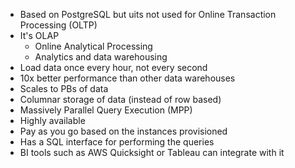 - Based on PostgreSQL but uits not used for Online Transaction Processing (OLTP)
- It's OLAP
	- Online Analytical Processing
	- Analytics and data warehousing
- Load data once every hour, not every second
- 10x better performance than other data warehouses
- Scales to PBs of data
- Columnar storage of data (instead of row based)
- Massively Parallel Query Execution (MPP)
- Highly available
- Pay as you go based on the instances provisioned
- Has a SQL interface for performing the queries
- BI tools such as AWS Quicksight or Tableau can integrate with it